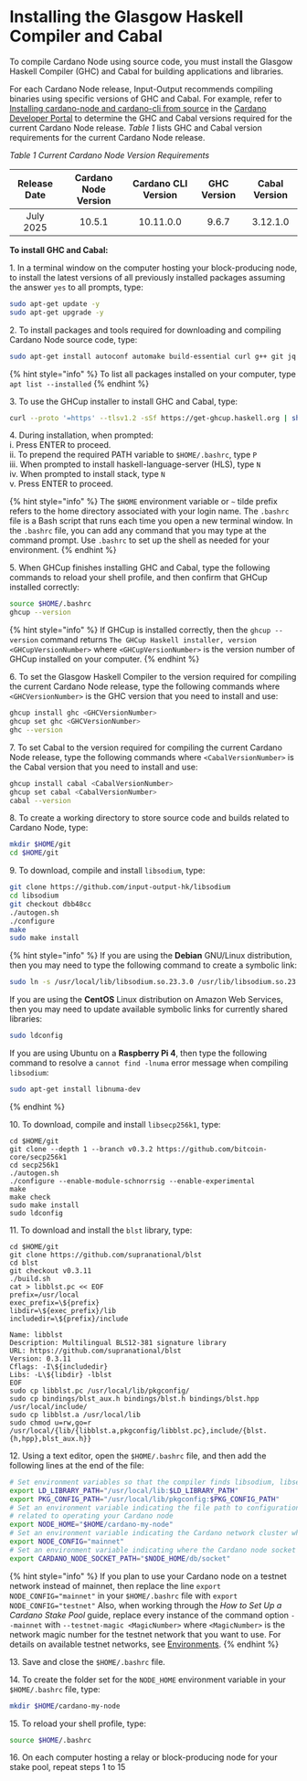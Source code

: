 # Installing the Glasgow Haskell Compiler and Cabal

To compile Cardano Node using source code, you must install the Glasgow Haskell Compiler (GHC) and Cabal for building applications and libraries.

For each Cardano Node release, Input-Output recommends compiling binaries using specific versions of GHC and Cabal. For example, refer to [Installing cardano-node and cardano-cli from source](https://developers.cardano.org/docs/get-started/installing-cardano-node/) in the [Cardano Developer Portal](https://developers.cardano.org/docs/get-started/) to determine the GHC and Cabal versions required for the current Cardano Node release. _Table 1_ lists GHC and Cabal version requirements for the current Cardano Node release.

_Table 1 Current Cardano Node Version Requirements_

|     Release Date     | Cardano Node Version | Cardano CLI Version | GHC Version | Cabal Version |
|  :----------------:  | :------------------: | :-----------------: | :---------: | :-----------: |
|       July 2025      |        10.5.1        |      10.11.0.0      |    9.6.7    |    3.12.1.0   |

**To install GHC and Cabal:**

1\. In a terminal window on the computer hosting your block-producing node, to install the latest versions of all previously installed packages assuming the answer `yes` to all prompts, type:

```bash
sudo apt-get update -y
sudo apt-get upgrade -y
```

2\. To install packages and tools required for downloading and compiling Cardano Node source code, type:

```bash
sudo apt-get install autoconf automake build-essential curl g++ git jq libffi-dev libgmp-dev libncurses-dev libssl-dev libsystemd-dev libtool make pkg-config tmux wget zlib1g-dev liblmdb-dev -y
```

{% hint style="info" %}
To list all packages installed on your computer, type `apt list --installed`
{% endhint %}

3\. To use the GHCup installer to install GHC and Cabal, type:

```bash
curl --proto '=https' --tlsv1.2 -sSf https://get-ghcup.haskell.org | sh
```

4\. During installation, when prompted:\
i. Press ENTER to proceed.\
ii. To prepend the required PATH variable to `$HOME/.bashrc`, type `P`\
iii. When prompted to install haskell-language-server (HLS), type `N`\
iv. When prompted to install stack, type `N`\
v. Press ENTER to proceed.

{% hint style="info" %}
The `$HOME` environment variable or `~` tilde prefix refers to the home directory associated with your login name. The `.bashrc` file is a Bash script that runs each time you open a new terminal window. In the `.bashrc` file, you can add any command that you may type at the command prompt. Use `.bashrc` to set up the shell as needed for your environment.
{% endhint %}

5\. When GHCup finishes installing GHC and Cabal, type the following commands to reload your shell profile, and then confirm that GHCup installed correctly:

```bash
source $HOME/.bashrc
ghcup --version
```

{% hint style="info" %}
If GHCup is installed correctly, then the `ghcup --version` command returns `The GHCup Haskell installer, version <GHCupVersionNumber>` where `<GHCupVersionNumber>` is the version number of GHCup installed on your computer.
{% endhint %}

6\. To set the Glasgow Haskell Compiler to the version required for compiling the current Cardano Node release, type the following commands where `<GHCVersionNumber>` is the GHC version that you need to install and use:

```bash
ghcup install ghc <GHCVersionNumber>
ghcup set ghc <GHCVersionNumber>
ghc --version
```

7\. To set Cabal to the version required for compiling the current Cardano Node release, type the following commands where `<CabalVersionNumber>` is the Cabal version that you need to install and use:

```bash
ghcup install cabal <CabalVersionNumber>
ghcup set cabal <CabalVersionNumber>
cabal --version
```

8\. To create a working directory to store source code and builds related to Cardano Node, type:

```bash
mkdir $HOME/git
cd $HOME/git
```

9\. To download, compile and install `libsodium`, type:

```bash
git clone https://github.com/input-output-hk/libsodium
cd libsodium
git checkout dbb48cc
./autogen.sh
./configure
make
sudo make install
```

{% hint style="info" %}
If you are using the **Debian** GNU/Linux distribution, then you may need to type the following command to create a symbolic link:

```bash
sudo ln -s /usr/local/lib/libsodium.so.23.3.0 /usr/lib/libsodium.so.23
```

If you are using the **CentOS** Linux distribution on Amazon Web Services, then you may need to update available symbolic links for currently shared libraries:

```bash
sudo ldconfig
```

If you are using Ubuntu on a **Raspberry Pi 4**, then type the following command to resolve a `cannot find -lnuma` error message when compiling `libsodium`:

```bash
sudo apt-get install libnuma-dev
```
{% endhint %}

10\. To download, compile and install `libsecp256k1`, type:

```
cd $HOME/git
git clone --depth 1 --branch v0.3.2 https://github.com/bitcoin-core/secp256k1
cd secp256k1
./autogen.sh
./configure --enable-module-schnorrsig --enable-experimental
make
make check
sudo make install
sudo ldconfig
```

11\. To download and install the `blst` library, type:

```
cd $HOME/git
git clone https://github.com/supranational/blst
cd blst
git checkout v0.3.11
./build.sh
cat > libblst.pc << EOF
prefix=/usr/local
exec_prefix=\${prefix}
libdir=\${exec_prefix}/lib
includedir=\${prefix}/include

Name: libblst
Description: Multilingual BLS12-381 signature library
URL: https://github.com/supranational/blst
Version: 0.3.11
Cflags: -I\${includedir}
Libs: -L\${libdir} -lblst
EOF
sudo cp libblst.pc /usr/local/lib/pkgconfig/
sudo cp bindings/blst_aux.h bindings/blst.h bindings/blst.hpp /usr/local/include/
sudo cp libblst.a /usr/local/lib
sudo chmod u=rw,go=r /usr/local/{lib/{libblst.a,pkgconfig/libblst.pc},include/{blst.{h,hpp},blst_aux.h}}
```
<!-- Source: https://github.com/input-output-hk/cardano-node-wiki/blob/main/docs/getting-started/install.md-->

12\. Using a text editor, open the `$HOME/.bashrc` file, and then add the following lines at the end of the file:

```bash
# Set environment variables so that the compiler finds libsodium, libsecp256k1 and blst libraries on your computer
export LD_LIBRARY_PATH="/usr/local/lib:$LD_LIBRARY_PATH"
export PKG_CONFIG_PATH="/usr/local/lib/pkgconfig:$PKG_CONFIG_PATH"
# Set an environment variable indicating the file path to configuration files and scripts
# related to operating your Cardano node
export NODE_HOME="$HOME/cardano-my-node"
# Set an environment variable indicating the Cardano network cluster where your node runs
export NODE_CONFIG="mainnet"
# Set an environment variable indicating where the Cardano node socket file is located
export CARDANO_NODE_SOCKET_PATH="$NODE_HOME/db/socket"
```

{% hint style="info" %}
If you plan to use your Cardano node on a testnet network instead of mainnet, then replace the line `export NODE_CONFIG="mainnet"` in your `$HOME/.bashrc` file with `export NODE_CONFIG="testnet"` Also, when working through the _How to Set Up a Cardano Stake Pool_ guide, replace every instance of the command option `--mainnet` with `--testnet-magic <MagicNumber>` where `<MagicNumber>` is the network magic number for the testnet network that you want to use. For details on available testnet networks, see [Environments](https://book.world.dev.cardano.org/environments.html).
{% endhint %}

13\. Save and close the `$HOME/.bashrc` file.

14\. To create the folder set for the `NODE_HOME` environment variable in your `$HOME/.bashrc` file, type:

```bash
mkdir $HOME/cardano-my-node
```

15\. To reload your shell profile, type:

```bash
source $HOME/.bashrc
```

16\. On each computer hosting a relay or block-producing node for your stake pool, repeat steps 1 to 15
